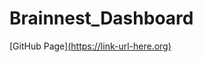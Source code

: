 # Brainnest_Dashboard
[GitHub Page][(https://link-url-here.org)](https://belabondar.github.io/Brainnest_Dashboard/)
